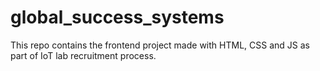 # global_success_systems
This repo contains the frontend project made with HTML, CSS and JS as part of IoT lab recruitment process.

